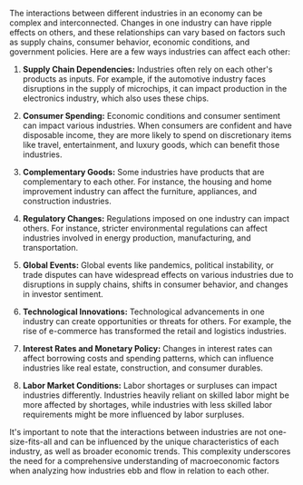 The interactions between different industries in an economy can be complex and interconnected. Changes in one industry can have ripple effects on others, and these relationships can vary based on factors such as supply chains, consumer behavior, economic conditions, and government policies. Here are a few ways industries can affect each other:  
  
1. **Supply Chain Dependencies:** Industries often rely on each other's products as inputs. For example, if the automotive industry faces disruptions in the supply of microchips, it can impact production in the electronics industry, which also uses these chips.  
  
2. **Consumer Spending:** Economic conditions and consumer sentiment can impact various industries. When consumers are confident and have disposable income, they are more likely to spend on discretionary items like travel, entertainment, and luxury goods, which can benefit those industries.  
  
3. **Complementary Goods:** Some industries have products that are complementary to each other. For instance, the housing and home improvement industry can affect the furniture, appliances, and construction industries.  
  
4. **Regulatory Changes:** Regulations imposed on one industry can impact others. For instance, stricter environmental regulations can affect industries involved in energy production, manufacturing, and transportation.  
  
5. **Global Events:** Global events like pandemics, political instability, or trade disputes can have widespread effects on various industries due to disruptions in supply chains, shifts in consumer behavior, and changes in investor sentiment.  
  
6. **Technological Innovations:** Technological advancements in one industry can create opportunities or threats for others. For example, the rise of e-commerce has transformed the retail and logistics industries.  
  
7. **Interest Rates and Monetary Policy:** Changes in interest rates can affect borrowing costs and spending patterns, which can influence industries like real estate, construction, and consumer durables.  
  
8. **Labor Market Conditions:** Labor shortages or surpluses can impact industries differently. Industries heavily reliant on skilled labor might be more affected by shortages, while industries with less skilled labor requirements might be more influenced by labor surpluses.  
  
It's important to note that the interactions between industries are not one-size-fits-all and can be influenced by the unique characteristics of each industry, as well as broader economic trends. This complexity underscores the need for a comprehensive understanding of macroeconomic factors when analyzing how industries ebb and flow in relation to each other.